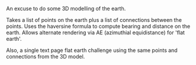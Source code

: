 An excuse to do some 3D modelling of the earth.

Takes a list of points on the earth plus a list of connections
between the points.  Uses the haversine formula to compute
bearing and distance on the earth.  Allows alternate rendering
via AE (azimuthial equidistance) for 'flat earth'.

Also, a single text page flat earth challenge using the same
points and connections from the 3D model.
